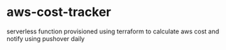 # aws-cost-tracker
serverless function provisioned using terraform to calculate aws cost and notify using pushover daily
